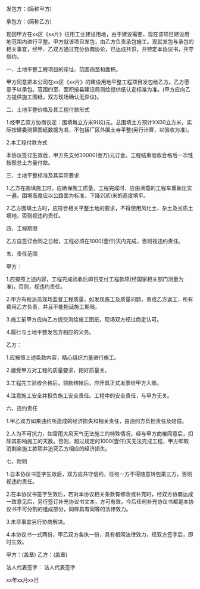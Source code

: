 
 


发包方：(简称甲方)


承包方：(简称乙方)


现因甲方在xx区《xx片》征用工业建设用地，由于建设需要，现在该项目建设用地范围内进行平整。甲方就该项目发包，由乙方负责承包施工。现就发包与承包的相关事宜，经甲、乙双方通过充分协商协论，已达成共识，并特定本协议书，共守信约。


一、土地平整工程项目的座址、范围四至和面积。


甲方同意把本公司在xx区《xx片》的建设用地平整工程项目发包给乙方。乙方愿意予以承包。范围四至、面积按县建设局测绘提供纸认定标准为准。(甲方应向乙方提供施工图纸，双方现场确认无异议)。


二、土地平整价格及其工程付款形式


1.经甲乙双方协商议定：围填每立方米9(玖)元。总围填土方预计XX00立方米，实际按建委测算图纸数据为准，不包括厂区外围土寺平整(另行计算，以验收为准)。


2.本工程付款方式


本协议签订生效后，甲方先支付30000(叁万)元订金。工程结束验收合格后一次性按照总土方量付款。


三、土地平整标准及其实际要求


1.乙方在围填施工时，应确保施工质量，工程完成时，应由满载的工程车重新压实一遍。围填高度应以公路面为标准，下降2(贰)米的高度填平。


2.乙方围填土方时，应符合相关平整土地的要求，不得使用风化土、杂土及劣质土填地，否则视违约责任。


四、工程期限


乙方自签订合同之日起，工程必须在1000(壹仟)天内完成，否则视违约责任。


五、责任范围


甲方：


1.应按照上述内容，工程完成验收后即日支付工程款项(经国家相关部门测量为准)，否则，视违约责任。


2.甲方有权派员现场监督工程质量，如发现施工及质量问题，责成乙方返工，所有费用乙方负责，并且不能拖延施工期限。


3.施工前甲方应向乙方提交测绘施工图纸，现场双方经过商定认可。


4.履行与土地平整发包方相应的义务。


乙方：


1.应按照上述条款内容，精心组织力量进行施工。


2.接受甲方对工程的质量要求，把好质量关。


3.工程完工验收合格后，领款结帐后，应开具正式发票给甲方入账。


4.注意施工安全并担负施工安全责任。工程中的安全责任，与甲方无关。


六、违约责任


1.甲乙双方如果违约所造成的经济损失和相关责任，由违约方负担责任及赔偿。


2.人为不可抗力，如雷雨大风天气无法施工的特殊情况，经与甲方商榷同意后，扣除其影响施工的天数。否则，超过规定的1000(壹仟)天无法完成工程，甲方即取消剩余施工款项并追究乙方相应的经济损失。


七、附则


1.自本协议书签字生效后，双方应共守信约，任何一方不得随意转包第三方，否则视违约责任。


2.在本协议书签字生效后，若对本协议相关条款有修改或补充时，经双方协商达成一致意见后，另行签订补充协议书文本，方可有效。今后任何补充协议书都是本协议书不可分割的组成部分，同样具有同等的法律效力。


3.未尽事宜另行协商解决。


4.本协议书一式两份，甲乙双方各执一份，具有相同法律效力，经双方签字后，即时生效。


甲方：(盖章) 乙方：(盖章)


法人代表签字： 法人代表签字


xx年xx月xx日
 


 

 
 
 
 
 
  


  
 

  


  


  
 
 
 
 

